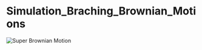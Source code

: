 # Simulation_Braching_Brownian_Motions
![Super Brownian Motion](./codes/branching_brownian_motion.gif)
